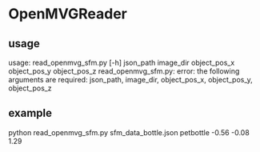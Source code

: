# OpenMVGReader
## usage
  usage: read_openmvg_sfm.py [-h]
                             json_path image_dir object_pos_x object_pos_y
                             object_pos_z
  read_openmvg_sfm.py: error: the following arguments are required: json_path, image_dir, object_pos_x, object_pos_y, object_pos_z
## example
python read_openmvg_sfm.py sfm_data_bottle.json petbottle  -0.56 -0.08 1.29
